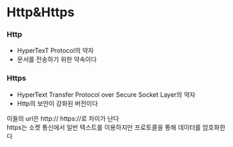 # Http&Https

### Http
+ HyperTexT Protocol의 약자
+ 문서를 전송하기 위한 약속이다

### Https
+ HyperText Transfer Protocol over Secure Socket Layer의 약자
+ Http의 보안이 강화된 버전이다

이들의 url은 http:// https://로 차이가 난다  
https는 소켓 통신에서 일반 텍스트를 이용하지만 프로토콜을 통해 데이터를 암호화한다